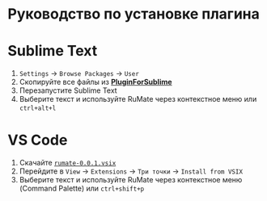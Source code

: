 # Руководство по установке плагина

# Sublime Text

1. `Settings` → `Browse Packages` → `User`
2. Скопируйте все файлы из [**PluginForSublime**](https://github.com/notdiff/RuMate/tree/main/Plugins/PluginForSublime)
3. Перезапустите Sublime Text
4. Выберите текст и используйте RuMate через контекстное меню или `ctrl+alt+l`

# VS Code

1. Скачайте [`rumate-0.0.1.vsix`](https://github.com/notdiff/RuMate/blob/main/Plugins/PluginForVSCode/rumate-0.0.1.vsix)
2. Перейдите в `View` → `Extensions` → `Три точки` → `Install from VSIX`
3. Выберите текст и используйте RuMate через контекстное меню (Command Palette) или `ctrl+shift+p`
